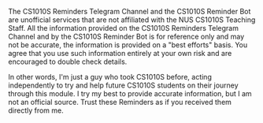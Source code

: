 The CS1010S Reminders Telegram Channel and the CS1010S Reminder Bot are unofficial services that are not affiliated with the NUS CS1010S Teaching Staff. All the information provided on the CS1010S Reminders Telegram Channel and by the CS1010S Reminder Bot is for reference only and may not be accurate, the information is provided on a "best efforts" basis. You agree that you use such information entirely at your own risk and are encouraged to double check details.

In other words, I'm just a guy who took CS1010S before, acting independently to try and help future CS1010S students on their journey through this module. I try my best to provide accurate information, but I am not an official source. Trust these Reminders as if you received them directly from me.
